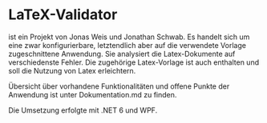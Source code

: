 # LaTeX-Validator
ist ein Projekt von Jonas Weis und Jonathan Schwab.
Es handelt sich um eine zwar konfigurierbare, letztendlich aber auf die verwendete Vorlage zugeschnittene Anwendung. Sie analysiert die Latex-Dokumente auf verschiedenste Fehler.
Die zugehörige Latex-Vorlage ist auch enthalten und soll die Nutzung von Latex erleichtern.

Übersicht über vorhandene Funktionalitäten und offene Punkte der Anwendung  ist unter Dokumentation.md zu finden. 

Die Umsetzung erfolgte mit .NET 6 und WPF. 
